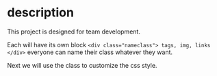 # description

This project is designed for team development.

Each will have its own block `<div class="nameclass"> tags, img, links </div>`
everyone can name their class whatever they want.

Next we will use the class to customize the css style.
